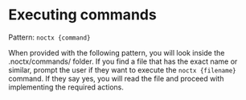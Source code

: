 # Executing commands

Pattern: `noctx {command}`

When provided with the following pattern, you will look inside the .noctx/commands/ folder.
If you find a file that has the exact name or similar, prompt the user if they want to execute the `noctx {filename}` command.
If they say yes, you will read the file and proceed with implementing the required actions.


